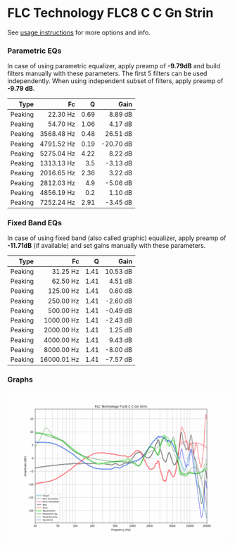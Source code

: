 # FLC Technology FLC8 C C Gn Strin
See [usage instructions](https://github.com/jaakkopasanen/AutoEq#usage) for more options and info.

### Parametric EQs
In case of using parametric equalizer, apply preamp of **-9.79dB** and build filters manually
with these parameters. The first 5 filters can be used independently.
When using independent subset of filters, apply preamp of **-9.79 dB**.

| Type    | Fc         |    Q | Gain      |
|--------:|-----------:|-----:|----------:|
| Peaking | 22.30 Hz   | 0.69 | 8.89 dB   |
| Peaking | 54.70 Hz   | 1.06 | 4.17 dB   |
| Peaking | 3568.48 Hz | 0.48 | 26.51 dB  |
| Peaking | 4791.52 Hz | 0.19 | -20.70 dB |
| Peaking | 5275.04 Hz | 4.22 | 8.22 dB   |
| Peaking | 1313.13 Hz | 3.5  | -3.13 dB  |
| Peaking | 2016.65 Hz | 2.36 | 3.22 dB   |
| Peaking | 2812.03 Hz | 4.9  | -5.06 dB  |
| Peaking | 4856.19 Hz | 0.2  | 1.10 dB   |
| Peaking | 7252.24 Hz | 2.91 | -3.45 dB  |

### Fixed Band EQs
In case of using fixed band (also called graphic) equalizer, apply preamp of **-11.71dB**
(if available) and set gains manually with these parameters.

| Type    | Fc          |    Q | Gain     |
|--------:|------------:|-----:|---------:|
| Peaking | 31.25 Hz    | 1.41 | 10.53 dB |
| Peaking | 62.50 Hz    | 1.41 | 4.51 dB  |
| Peaking | 125.00 Hz   | 1.41 | 0.60 dB  |
| Peaking | 250.00 Hz   | 1.41 | -2.60 dB |
| Peaking | 500.00 Hz   | 1.41 | -0.49 dB |
| Peaking | 1000.00 Hz  | 1.41 | -2.43 dB |
| Peaking | 2000.00 Hz  | 1.41 | 1.25 dB  |
| Peaking | 4000.00 Hz  | 1.41 | 9.43 dB  |
| Peaking | 8000.00 Hz  | 1.41 | -8.00 dB |
| Peaking | 16000.01 Hz | 1.41 | -7.57 dB |

### Graphs
![](./FLC%20Technology%20FLC8%20C%20C%20Gn%20Strin.png)